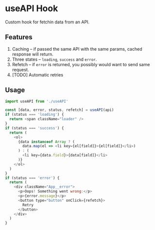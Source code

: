 # useAPI Hook

Custom hook for fetchin data from an API.

## Features

1. Caching – if passed the same API with the same params, cached response will return.
2. Three states – `loading`, `success` and `error`.
3. Refetch – if `error` is returned, you possibly would want to send same request.
4. [TODO] Automatic retries

## Usage

```js
import useAPI from './useAPI'

const [data, error, status, refetch] = useAPI(api)
if (status === 'loading') {
  return <span className="loader" />
}
if (status === 'success') {
  return (
    <ol>
      {data instanceof Array ? (
        data.map(el => <li key={el[field]}>{el[field]}</li>)
      ) : (
        <li key={data.field}>{data[field]}</li>
      )}
    </ol>
  )
}
if (status === 'error') {
  return (
    <div className="App__error">
      <p>Oops! Something went wrong:</p>
      <p>{error.message}</p>
      <button type="button" onClick={refetch}>
        Retry
      </button>
    </div>
  )
}
```
